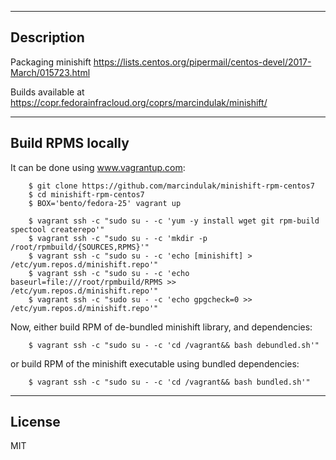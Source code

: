 -----------
Description
-----------

Packaging minishift https://lists.centos.org/pipermail/centos-devel/2017-March/015723.html

Builds available at https://copr.fedorainfracloud.org/coprs/marcindulak/minishift/


------------------
Build RPMS locally
------------------

It can be done using www.vagrantup.com:

        $ git clone https://github.com/marcindulak/minishift-rpm-centos7
        $ cd minishift-rpm-centos7
        $ BOX='bento/fedora-25' vagrant up

        $ vagrant ssh -c "sudo su - -c 'yum -y install wget git rpm-build spectool createrepo'"
        $ vagrant ssh -c "sudo su - -c 'mkdir -p /root/rpmbuild/{SOURCES,RPMS}'"
        $ vagrant ssh -c "sudo su - -c 'echo [minishift] > /etc/yum.repos.d/minishift.repo'"
        $ vagrant ssh -c "sudo su - -c 'echo baseurl=file:///root/rpmbuild/RPMS >> /etc/yum.repos.d/minishift.repo'"
        $ vagrant ssh -c "sudo su - -c 'echo gpgcheck=0 >> /etc/yum.repos.d/minishift.repo'"

Now, either build RPM of de-bundled minishift library, and dependencies:

        $ vagrant ssh -c "sudo su - -c 'cd /vagrant&& bash debundled.sh'"

or build RPM of the minishift executable using bundled dependencies:

        $ vagrant ssh -c "sudo su - -c 'cd /vagrant&& bash bundled.sh'"


-------
License
-------

MIT

